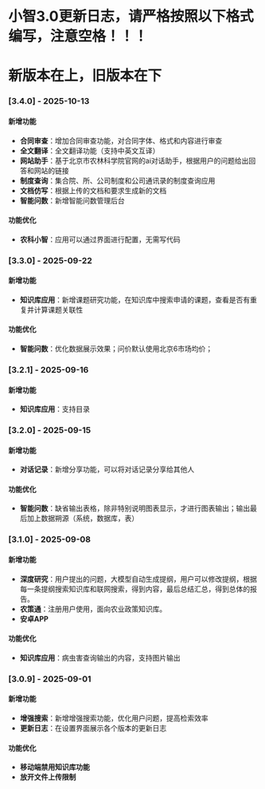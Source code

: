 # 小智3.0更新日志，请严格按照以下格式编写，注意空格！！！
# 新版本在上，旧版本在下

### [3.4.0] - 2025-10-13
#### 新增功能
- **合同审查**：增加合同审查功能，对合同字体、格式和内容进行审查
- **全文翻译**：全文翻译功能（支持中英文互译）
- **网站助手**：基于北京市农林科学院官网的ai对话助手，根据用户的问题给出回答和网站的链接
- **制度查询**：集合院、所、公司制度和公司通讯录的制度查询应用
- **文档仿写**：根据上传的文档和要求生成新的文档
- **智能问数**：新增智能问数管理后台
#### 功能优化
- **农科小智**：应用可以通过界面进行配置，无需写代码

### [3.3.0] - 2025-09-22
#### 新增功能
- **知识库应用**：新增课题研究功能，在知识库中搜索申请的课题，查看是否有重复并计算课题关联性
#### 功能优化
- **智能问数**：优化数据展示效果；问价默认使用北京6市场均价；

### [3.2.1] - 2025-09-16
#### 新增功能
- **知识库应用**：支持目录

### [3.2.0] - 2025-09-15
#### 新增功能
- **对话记录**：新增分享功能，可以将对话记录分享给其他人
#### 功能优化
- **智能问数**：缺省输出表格，除非特别说明图表显示，才进行图表输出；输出最后加上数据朔源（系统，数据库，表）

### [3.1.0] - 2025-09-08
#### 新增功能
- **深度研究**：用户提出的问题，大模型自动生成提纲，用户可以修改提纲，根据每一条提纲搜索知识库和联网搜索，得到内容，最后总结汇总，得到总体的报告。
- **农策通**：注册用户使用，面向农业政策知识库。
- **安卓APP**
#### 功能优化
- **知识库应用**：病虫害查询输出的内容，支持图片输出

### [3.0.9] - 2025-09-01
#### 新增功能
- **增强搜索**：新增增强搜索功能，优化用户问题，提高检索效率
- **更新日志**：在设置界面展示各个版本的更新日志
#### 功能优化
- **移动端禁用知识库功能**
- **放开文件上传限制**
